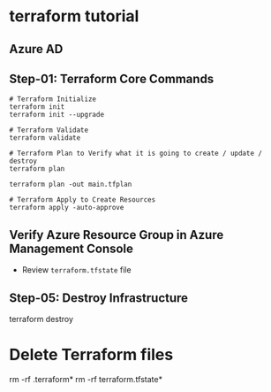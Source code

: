 # terraform tutorial

## Azure AD

## Step-01: Terraform Core Commands
```t
# Terraform Initialize
terraform init
terraform init --upgrade

# Terraform Validate
terraform validate

# Terraform Plan to Verify what it is going to create / update / destroy
terraform plan

terraform plan -out main.tfplan

# Terraform Apply to Create Resources
terraform apply -auto-approve
```
## Verify Azure Resource Group in Azure Management Console
- Review `terraform.tfstate` file 

## Step-05: Destroy Infrastructure
terraform destroy

# Delete Terraform files 
rm -rf .terraform*
rm -rf terraform.tfstate*
```